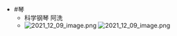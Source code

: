 - #琴
	- 科学钢琴 阿洗
	- ![2021_12_09_image.png](https://cdn.logseq.com/%2Fe665ccdc-ca08-4e13-adf4-2c2994386a2b244b258d-a26d-4579-a44f-1417835713ca2021_12_09_image.png?Expires=4792584598&Signature=A46IfT6zhzMeWjtcnrmM7CwFUVUe7v3dqsvYoMy5Y4BXGZUpwRygxuYJEgghP3YthIoJ7Pv~bFy~efh~YIuXnrFVkEl6Pw44X-Hu4siJyYYILKlILjP3O5zUOXSO~oZ8HWRgR60LrG9kFbe8d2C-ORiSIZMAjWGUCr~3DaicsLYMOQYqUjCg2jv0gjRPr5qyEdU5KANXrQ5bkOPAVbH8hI5jMWD5vQYlfnieAEOgRRFvr9SLRuNha7~tYi1lD4sropM4Sq-T8FoonvY22o~PU7y6G7iQUmba72K8JorJGFPbykNBW82fnywgiMHdiMLnRh9yve-5YE9HYcIAGOWxbA__&Key-Pair-Id=APKAJE5CCD6X7MP6PTEA) ![2021_12_09_image.png](https://cdn.logseq.com/%2Fe665ccdc-ca08-4e13-adf4-2c2994386a2b5bd46788-614d-46f2-83f6-f2592a7682682021_12_09_image.png?Expires=4792584598&Signature=P0gaHshyDNV0fFhKOxQbfo01rMd6hMxOhqupWusnJMjjAZBz23XKeHN3kZ~xUfRmxjvIrhARTirw1o73meLXxTmYp7YxWq6jFd2ZqdhIJxR-KUnq~1TZpWv9C5bniLmO3xAVeIY9tSN4R4kVRYCMtD5G1sBOei6g6mwbsZ5k~xuoaghiPa4LZL07dkvYL5ngg17~LwUFTYrPYu7LW39PvWBGV7FUowjzph4hFM9PXBTuUhOqVK5mNmNO2pqtunoknIHju~Mn~V5dQJLaBDYhhaiCb~lBHPZTlPlbc8KQZt3t4JpTQoKCN2Wazp7JaPO9VnDJsAUhKV3AA9qZxFvucQ__&Key-Pair-Id=APKAJE5CCD6X7MP6PTEA)